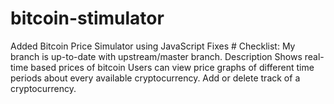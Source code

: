 # bitcoin-stimulator
 Added Bitcoin Price Simulator using JavaScript  Fixes #  Checklist:  My branch is up-to-date with upstream/master branch. Description Shows real-time based prices of bitcoin Users can view price graphs of different time periods about every available cryptocurrency. Add or delete track of a cryptocurrency.
